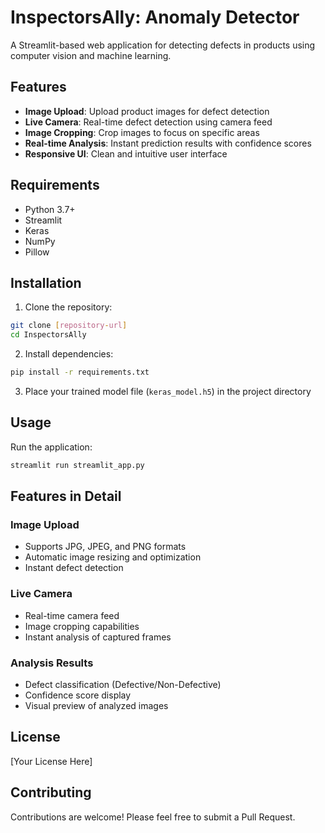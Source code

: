 # InspectorsAlly: Anomaly Detector

A Streamlit-based web application for detecting defects in products using computer vision and machine learning.

## Features

- **Image Upload**: Upload product images for defect detection
- **Live Camera**: Real-time defect detection using camera feed
- **Image Cropping**: Crop images to focus on specific areas
- **Real-time Analysis**: Instant prediction results with confidence scores
- **Responsive UI**: Clean and intuitive user interface

## Requirements

- Python 3.7+
- Streamlit
- Keras
- NumPy
- Pillow

## Installation

1. Clone the repository:
```bash
git clone [repository-url]
cd InspectorsAlly
```

2. Install dependencies:
```bash
pip install -r requirements.txt
```

3. Place your trained model file (`keras_model.h5`) in the project directory

## Usage

Run the application:
```bash
streamlit run streamlit_app.py
```

## Features in Detail

### Image Upload
- Supports JPG, JPEG, and PNG formats
- Automatic image resizing and optimization
- Instant defect detection

### Live Camera
- Real-time camera feed
- Image cropping capabilities
- Instant analysis of captured frames

### Analysis Results
- Defect classification (Defective/Non-Defective)
- Confidence score display
- Visual preview of analyzed images

## License

[Your License Here]

## Contributing

Contributions are welcome! Please feel free to submit a Pull Request. 